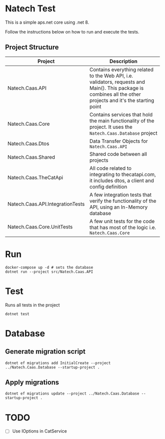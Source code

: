 # Natech Test

This is a simple aps.net core using .net 8.

Follow the instructions below on how to run and execute the tests.

## Project Structure

| Project | Description|
|-----|-----------|
| Natech.Caas.API  | Contains everything related to the Web API, i.e. validators, requests and Main(). This package is combines all the other projects and it's the starting point  |
| Natech.Caas.Core  | Contains services that hold the main functionality of the project. It uses the `Natech.Caas.Database` project |
| Natech.Caas.Dtos  | Data Transfer Objects for `Natech.Caas.API` |
| Natech.Caas.Shared  | Shared code between all projects |
| Natech.Caas.TheCatApi  | All code related to integrating to thecatapi.com, it includes dtos, a client and config definition |
| Natech.Caas.API.IntegrationTests  | A few integration tests that verify the functionality of the API, using an In-Memory database |
| Natech.Caas.Core.UnitTests  | A few unit tests for the code that has most of the logic i.e. `Natech.Caas.Core` |

# Run

```shell
docker-compose up -d # sets the database
dotnet run --project src/Natech.Caas.API
```

# Test

Runs all tests in the project

```shell
dotnet test
```

# Database

## Generate migration script

```shell
dotnet ef migrations add InitialCreate --project ../Natech.Caas.Database --startup-project .
```

## Apply migrations

```shell
dotnet ef migrations update --project ../Natech.Caas.Database --startup-project .
```

# TODO

- [ ] Use IOptions in CatService
